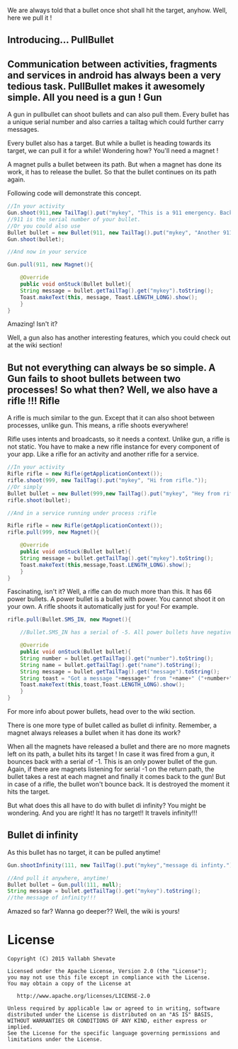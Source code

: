 We are always told that a bullet once shot shall hit the target, anyhow.
Well, here we pull it !

Introducing...
PullBullet
----------

Communication between activities, fragments and services in android has always been a very tedious task. PullBullet makes it awesomely simple. All you need is a gun !
Gun
---

A gun in pullbullet can shoot bullets and can also pull them. Every bullet has a unique serial number and also carries a tailtag which could further carry messages.

Every bullet also has a target. But while a bullet is heading towards its target, we can pull it for a while! Wondering how? You'll need a magnet !

A magnet pulls a bullet between its path. But when a magnet has done its work, it has to release the bullet. So that the bullet continues on its path again.

Following code will demonstrate this concept.    

```java
//In your activity
Gun.shoot(911,new TailTag().put("mykey", "This is a 911 emergency. Back off, right now."));
//911 is the serial number of your bullet.
//Or you could also use
Bullet bullet = new Bullet(911, new TailTag().put("mykey", "Another 911 emergency."));
Gun.shoot(bullet);

//And now in your service

Gun.pull(911, new Magnet(){

    @Override
	public void onStuck(Bullet bullet){
	String message = bullet.getTailTag().get("mykey").toString();
	Toast.makeText(this, message, Toast.LENGTH_LONG).show();
    }
}
```
Amazing! Isn't it?

Well, a gun also has another interesting features, which you could check out at the wiki section! 

But not everything can always be so simple.
A Gun fails to shoot bullets between two processes!
So what then? Well, we also have a rifle !!!
Rifle
-----
A rifle is much similar to the gun. Except that it can also shoot between processes, unlike gun. This means, a rifle shoots everywhere!

Rifle uses intents and broadcasts, so it needs a context.
Unlike gun, a rifle is not static. You have to make a new rifle instance for every component of your app. Like a rifle for an activity and another rifle for a service.

```java
//In your activity
Rifle rifle = new Rifle(getApplicationContext());
rifle.shoot(999, new TailTag().put("mykey", "Hi from rifle."));
//Or simply
Bullet bullet = new Bullet(999,new TailTag().put("mykey", "Hey from rifle!"));
rifle.shoot(bullet);

//And in a service running under process :rifle

Rifle rifle = new Rifle(getApplicationContext());
rifle.pull(999, new Magnet(){

    @Override
	public void onStuck(Bullet bullet){
	String message = bullet.getTailTag().get("mykey").toString();
	Toast.makeText(this,message,Toast.LENGTH_LONG).show();
    }
}
```
Fascinating, isn't it?
Well, a rifle can do much more than this.
It has 66 power bullets. A power bullet is a bullet with power. You cannot shoot it on your own. A rifle shoots it automatically just for you! For example.

```java
rifle.pull(Bullet.SMS_IN, new Magnet(){

	//Bullet.SMS_IN has a serial of -5. All power bullets have negative serials.

    @Override
	public void onStuck(Bullet bullet){
	String number = bullet.getTailTag().get("number").toString();
	String name = bullet.getTailTag().get("name").toString();
	String message = bullet.getTailTag().get("message").toString();
	String toast = "Got a message "+message+" from "+name+" ("+number+")";
	Toast.makeText(this,toast,Toast.LENGTH_LONG).show();
    }
}
```
For more info about power bullets, head over to the wiki section.

There is one more type of bullet called as bullet di infinity. Remember, a magnet always releases a bullet when it has done its work? 

When all the magnets have released a bullet and there are no more magnets left on its path, a bullet hits its target ! In case it was fired from a gun, it bounces back with a serial of -1. This is an only power bullet of the gun. Again, if there are magnets listening for serial -1 on the return path, the bullet takes a rest at each magnet and finally it comes back to the gun! But in case of a rifle, the bullet won't bounce back. It is destroyed the moment it hits the target. 

But what does this all have to do with bullet di infinity? You might be wondering. And you are right! It has no target!! It travels infinity!!!

Bullet di infinity
-----------------    
As this bullet has no target, it can be pulled anytime!

```java
Gun.shootInfinity(111, new TailTag().put("mykey","message di infinty."));

//And pull it anywhere, anytime!
Bullet bullet = Gun.pull(111, null);
String message = bullet.getTailTag().get("mykey").toString();
//the message of infinity!!!
```
Amazed so far? Wanna go deeper?? Well, the wiki is yours!

License
=======

	Copyright (C) 2015 Vallabh Shevate

    Licensed under the Apache License, Version 2.0 (the "License");
    you may not use this file except in compliance with the License.
    You may obtain a copy of the License at

       http://www.apache.org/licenses/LICENSE-2.0

    Unless required by applicable law or agreed to in writing, software
    distributed under the License is distributed on an "AS IS" BASIS,
    WITHOUT WARRANTIES OR CONDITIONS OF ANY KIND, either express or implied.
    See the License for the specific language governing permissions and
    limitations under the License.